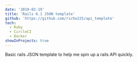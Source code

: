 ```yaml
---
date: '2019-02-19'
title: 'Rails 6.1 JSON template'
github: 'https://github.com/richo225/api_template'
tech:
  - Ruby
  - CircleCI
  - Docker
showInProjects: true
---
```


Basic rails JSON template to help me spin up a rails API quickly.
